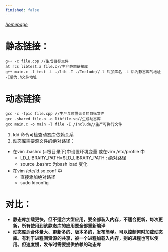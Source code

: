 ```yaml
---
finished: false
---
```


_[homepage](../index.md)_

# 静态链接：
```
g++ -c file.cpp //生成目标文件
at rcs libtest.a file.o//生产静态链接库
g++ main.c -l test -L ./lib -I ./Include//-l 后加库名 -L 后为静态库的地址 -I后为.h文件地址
```

# 动态链接
```
gcc -c -fpic file.cpp //生产与位置无关的目标文件
gcc -shared file.o -o libfile.so//生成动态库
gcc main.c -o main -l file -I /Include//生产可执行文件
```
1. ldd 命令可检查动态库依赖关系
2. 动态库需要源文件的绝对路径：
  - 在vim .bashrc (~根目录下)中设置环境变量 或在vim /etc/profile 中
    - LD_LIBRARY_PATH=$LD_LIBRARY_PATH : 绝对路径
    - source .bashrc 为bash load 变化
  - 在vim /etc/ld.so.conf 中
    - 直接添加绝对路径
    - sudo ldconfig 
# 对比：
- **静态库加载更快，但不适合大型应用，要全部装入内存，不适合更新，每次更新，所有使用到该静态库的应用要全部重新编译**
- **动态库适合体量大、更新多的、版本多的，发布简单。可以控制何时加载动态库。有利于进程间资源的共享，被一个进程加载入内存，别的进程也可以使用。但速度慢，发布时需要提供依赖的动态库**
